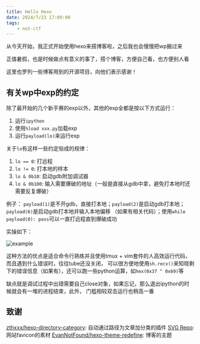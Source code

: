 ```yaml
---
title: Hello Hexo
date: 2024/7/23 17:09:00
tags:
    - not-ctf
---
```


<!--excerpt-->

从今天开始，我正式开始使用hexo来搭博客啦，之后我也会慢慢把wp搬过来

正值暑假，也是时候做点有意义的事了，搭个博客，方便自己看，也方便别人看

这里也罗列一些博客用到的开源项目，向他们表示感谢！

## 有关wp中exp的约定

除了最开始的几个新手赛的exp以外，其他的exp全都是按以下方式运行：

1. 运行`ipython`
2. 使用`%load xxx.py`加载exp
3. 运行`payload(lo)`来运行exp

关于`lo`有这样一些约定俗成的规律：

1. `lo == 0`: 打远程
2. `lo != 0`: 打本地的样本
3. `lo & 0b10`: 启动gdb附加调试器
4. `lo & 0b100`: 输入需要爆破的地址（一般是直接从gdb中拿，避免打本地时还需要反复爆破）

例子： `payload(1)`是不开gdb，直接打本地；`payload(2)`是启动gdb打本地；`payload(6)`是启动gdb打本地并输入本地偏移
（如果有相关代码）；使用`while payload(0): pass`可以一直打远程直到爆破成功

实操如下：

![example](/images/expnote.png)

这种方法的优点是适合命令行熟练并且使用tmux + vim套件的人高效运行代码，而且遇到什么错误时，往往tube还没关闭，
可以很方便地使用`sh.recv()`来知晓剩下的错误信息（如果有），还可以跑一些python运算，如`hex(0x37 ^ 0x69)`等

缺点就是调试过程中出错需要自己close对象，如果忘记，那么退出ipython的时候就会有一堆的进程结束，此外，
门槛相较双击运行也稍高一番

## 致谢

[zthxxx/hexo-directory-category](https://github.com/zthxxx/hexo-directory-category): 自动通过路径为文章加分类的插件
[SVG Repo](https://www.svgrepo.com/): 网站favicon的素材
[EvanNotFound/hexo-theme-redefine](https://github.com/EvanNotFound/hexo-theme-redefine): 博客的主题
